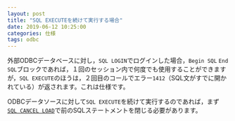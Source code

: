 ```yaml
---
layout: post
title: "SQL EXECUTEを続けて実行する場合"
date: 2019-06-12 10:25:00
categories: 仕様
tags: odbc
---
```


外部ODBCデータベースに対し，``SQL LOGIN``でログインした場合，``Begin SQL`` ``End SQL``ブロックであれば，１回のセッション内で何度でも使用することができますが，``SQL EXECUTE``のほうは，２回目のコールでエラー``1412``（SQL文がすでに開かれている）が返されます。これは仕様です。

ODBCデータソースに対して``SQL EXECUTE``を続けて実行するのであれば，まず<i class="fa fa-external-link" aria-hidden="true"></i> [``SQL CANCEL LOAD``](https://docs.4d.com/4Dv17/4D/17.2/SQL-CANCEL-LOAD.301-4387293.ja.html)で前のSQLステートメントを閉じる必要があります。
